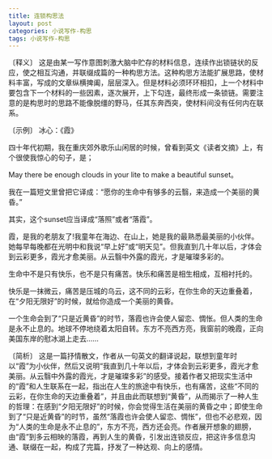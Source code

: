 ```yaml
---
title: 连锁构思法
layout: post
categories: 小说写作-构思
tags: 小说写作-构思
---
```


〔释义〕 这是由某一写作意图刺激大脑中贮存的材料信息，连续作出锁链状的反应，使之相互沟通，并联缀成篇的一种构思方法。这种构思方法能扩展思路，使材料丰富，写成的文章纵横捭阖，层层深入。但是材料必须环环相扣，上一个材料中要包含下一个材料的一些因素，逐次展开，上下勾连，最终形成一条锁链。需要注意的是构思时的思路不能像脱缰的野马，任其东奔西突，使材料间没有任何内在联系。

〔示例〕 冰心：《霞》

四十年代初期，我在重庆郊外歌乐山闲居的时候，曾看到英文《读者文摘》上，有个很使我惊心的句子，是；

May there be enough clouds in your lite to make a beautiful sunset。

我在一篇短文里曾把它译成：“愿你的生命中有够多的云翳，来造成一个美丽的黄昏。”

其实，这个sunset应当译成“落照”或者“落霞”。

霞，是我的老朋友了!我童年在海边、在山上，她是我的最熟悉最美丽的小伙伴。她每早每晚都在光明中和我说“早上好”或“明天见”。但我直到几十年以后，才体会到云彩更多，霞光才愈美丽。从云翳中外露的霞光，才是璀璨多彩的。

生命中不是只有快乐，也不是只有痛苦。快乐和痛苦是相生相成，互相衬托的。

快乐是一抹微云，痛苦是压城的乌云，这不同的云彩，在你生命的天边重叠着，在“夕阳无限好”的时候，就给你造成一个美丽的黄昏。

一个生命会到了“只是近黄昏”的时节，落霞也许会使人留恋、惆怅。但人类的生命是永不止息的。地球不停地绕着太阳自转。东方不亮西方亮，我窗前的晚霞，正向美国东岸的慰冰湖上走去……

〔简析〕 这是一篇抒情散文，作者从一句英文的翻译说起，联想到童年时以“霞”为小伙伴，然后又说明“我直到几十年以后，才体会到云彩更多，霞光才愈美丽。从云翳中外露的霞光，才是璀璨多彩”的感受。接着作者又把现实生活中的“霞”和人生联系在一起，指出在人生的旅途中有快乐，也有痛苦，这些“不同的云彩，在你生命的天边重叠着”，并且由此而联想到“黄昏”，从而揭示了一种人生的哲理：在感到“夕阳无限好”的时候，你会觉得生活在美丽的黄昏之中；即使生命到了“只是近黄昏”的时节，虽然“落霞也许会使人留恋、惆怅”，但也不必悲观，因为“人类的生命是永不止息的”，东方不亮，西方还会亮。作者展开想象的翅膀，由“霞”到多云相映的落霞，再到人生的黄昏，引发出连锁反应，把这许多信息沟通、联缀在一起，构成了完篇，抒发了一种达观、向上的感情。 